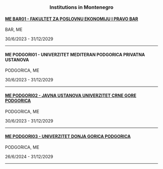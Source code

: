 <h3 align="center">Institutions in Montenegro</h3>

<h4><a href="//www.fpebar.me" target="_blank">ME BAR01 - FAKULTET ZA POSLOVNU EKONOMIJU I PRAVO BAR</a></h4>
BAR, ME

30/6/2023 - 31/12/2029

---
<h4>ME PODGORI01 - UNIVERZITET MEDITERAN PODGORICA PRIVATNA USTANOVA</h4>
PODGORICA, ME

30/6/2023 - 31/12/2029

---
<h4><a href="//www.ucg.ac.me" target="_blank">ME PODGORI02 - JAVNA USTANOVA UNIVERZITET CRNE GORE PODGORICA</a></h4>
PODGORICA, ME

30/6/2023 - 31/12/2029

---
<h4><a href="//www.udgedu.me" target="_blank">ME PODGORI03 - UNIVERZITET DONJA GORICA PODGORICA</a></h4>
PODGORICA, ME

26/6/2024 - 31/12/2029

---